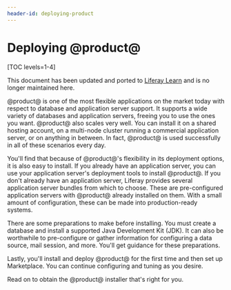```yaml
---
header-id: deploying-product
---
```


# Deploying @product@

[TOC levels=1-4]

<aside class="alert alert-info">
  <span class="wysiwyg-color-blue120">This document has been updated and ported to <a href="https://learn.liferay.com/dxp/7.x/en/installation-and-upgrades/installing_liferay.html">Liferay Learn</a> and is no longer maintained here.</span>
</aside>

@product@ is one of the most flexible applications on the market today with
respect to database and application server support. It supports a wide variety
of databases and application servers, freeing you to use the ones you want.
@product@ also scales very well. You can install it on a shared hosting account,
on a multi-node cluster running a commercial application server, or on anything
in between. In fact, @product@ is used successfully in all of these scenarios
every day. 

You'll find that because of @product@'s flexibility in its deployment options,
it is also easy to install. If you already have an application server, you can
use your application server's deployment tools to install @product@. If you
don't already have an application server, Liferay provides several application
server bundles from which to choose. These are pre-configured application
servers with @product@ already installed on them. With a small amount of
configuration, these can be made into production-ready systems.

There are some preparations to make before installing. You must create
a database and install a supported Java Development Kit (JDK). It can also be
worthwhile to pre-configure or gather information for configuring a data source,
mail session, and more. You'll get guidance for these preparations. 

Lastly, you'll install and deploy @product@ for the first time and then set up
Marketplace. You can continue configuring and tuning as you desire. 

Read on to obtain the @product@ installer that's right for you. 
